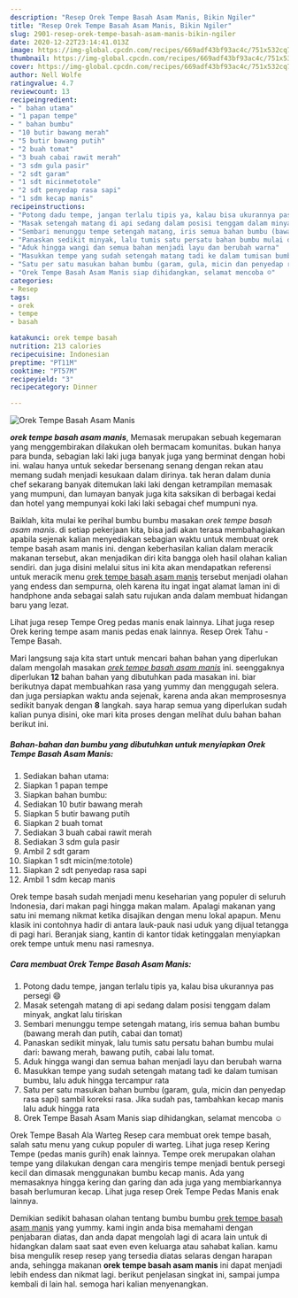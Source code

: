 ```yaml
---
description: "Resep Orek Tempe Basah Asam Manis, Bikin Ngiler"
title: "Resep Orek Tempe Basah Asam Manis, Bikin Ngiler"
slug: 2901-resep-orek-tempe-basah-asam-manis-bikin-ngiler
date: 2020-12-22T23:14:41.013Z
image: https://img-global.cpcdn.com/recipes/669adf43bf93ac4c/751x532cq70/orek-tempe-basah-asam-manis-foto-resep-utama.jpg
thumbnail: https://img-global.cpcdn.com/recipes/669adf43bf93ac4c/751x532cq70/orek-tempe-basah-asam-manis-foto-resep-utama.jpg
cover: https://img-global.cpcdn.com/recipes/669adf43bf93ac4c/751x532cq70/orek-tempe-basah-asam-manis-foto-resep-utama.jpg
author: Nell Wolfe
ratingvalue: 4.7
reviewcount: 13
recipeingredient:
- " bahan utama"
- "1 papan tempe"
- " bahan bumbu"
- "10 butir bawang merah"
- "5 butir bawang putih"
- "2 buah tomat"
- "3 buah cabai rawit merah"
- "3 sdm gula pasir"
- "2 sdt garam"
- "1 sdt micinmetotole"
- "2 sdt penyedap rasa sapi"
- "1 sdm kecap manis"
recipeinstructions:
- "Potong dadu tempe, jangan terlalu tipis ya, kalau bisa ukurannya pas persegi 😄"
- "Masak setengah matang di api sedang dalam posisi tenggam dalam minyak, angkat lalu tiriskan"
- "Sembari menunggu tempe setengah matang, iris semua bahan bumbu (bawang merah dan putih, cabai dan tomat)"
- "Panaskan sedikit minyak, lalu tumis satu persatu bahan bumbu mulai dari: bawang merah, bawang putih, cabai lalu tomat."
- "Aduk hingga wangi dan semua bahan menjadi layu dan berubah warna"
- "Masukkan tempe yang sudah setengah matang tadi ke dalam tumisan bumbu, lalu aduk hingga tercampur rata"
- "Satu per satu masukan bahan bumbu (garam, gula, micin dan penyedap rasa sapi) sambil koreksi rasa. Jika sudah pas, tambahkan kecap manis lalu aduk hingga rata"
- "Orek Tempe Basah Asam Manis siap dihidangkan, selamat mencoba ☺️"
categories:
- Resep
tags:
- orek
- tempe
- basah

katakunci: orek tempe basah 
nutrition: 213 calories
recipecuisine: Indonesian
preptime: "PT11M"
cooktime: "PT57M"
recipeyield: "3"
recipecategory: Dinner

---
```



![Orek Tempe Basah Asam Manis](https://img-global.cpcdn.com/recipes/669adf43bf93ac4c/751x532cq70/orek-tempe-basah-asam-manis-foto-resep-utama.jpg)

<b><i>orek tempe basah asam manis</i></b>, Memasak merupakan sebuah kegemaran yang menggembirakan dilakukan oleh bermacam komunitas. bukan hanya para bunda, sebagian laki laki juga banyak juga yang berminat dengan hobi ini. walau hanya untuk sekedar bersenang senang dengan rekan atau memang sudah menjadi kesukaan dalam dirinya. tak heran dalam dunia chef sekarang banyak ditemukan laki laki dengan ketrampilan memasak yang mumpuni, dan lumayan banyak juga kita saksikan di berbagai kedai dan hotel yang mempunyai koki laki laki sebagai chef mumpuni nya.

Baiklah, kita mulai ke perihal bumbu bumbu masakan <i>orek tempe basah asam manis</i>. di setiap pekerjaan kita, bisa jadi akan terasa membahagiakan apabila sejenak kalian menyediakan sebagian waktu untuk membuat orek tempe basah asam manis ini. dengan keberhasilan kalian dalam meracik makanan tersebut, akan menjadikan diri kita bangga oleh hasil olahan kalian sendiri. dan juga disini melalui situs ini kita akan mendapatkan referensi untuk meracik menu <u>orek tempe basah asam manis</u> tersebut menjadi olahan yang endess dan sempurna, oleh karena itu ingat ingat alamat laman ini di handphone anda sebagai salah satu rujukan anda dalam membuat hidangan baru yang lezat.

Lihat juga resep Tempe Oreg pedas manis enak lainnya. Lihat juga resep Orek kering tempe asam manis pedas enak lainnya. Resep Orek Tahu - Tempe Basah.


Mari langsung saja kita start untuk mencari bahan bahan yang diperlukan dalam mengolah masakan <u><i>orek tempe basah asam manis</i></u> ini. seenggaknya diperlukan <b>12</b> bahan bahan yang dibutuhkan pada masakan ini. biar berikutnya dapat membuahkan rasa yang yummy dan menggugah selera. dan juga persiapkan waktu anda sejenak, karena anda akan memprosesnya sedikit banyak dengan <b>8</b> langkah. saya harap semua yang diperlukan sudah kalian punya disini, oke mari kita proses dengan melihat dulu bahan bahan berikut ini.

<!--inarticleads1-->

##### Bahan-bahan dan bumbu yang dibutuhkan untuk menyiapkan Orek Tempe Basah Asam Manis:

1. Sediakan  bahan utama:
1. Siapkan 1 papan tempe
1. Siapkan  bahan bumbu:
1. Sediakan 10 butir bawang merah
1. Siapkan 5 butir bawang putih
1. Siapkan 2 buah tomat
1. Sediakan 3 buah cabai rawit merah
1. Sediakan 3 sdm gula pasir
1. Ambil 2 sdt garam
1. Siapkan 1 sdt micin(me:totole)
1. Siapkan 2 sdt penyedap rasa sapi
1. Ambil 1 sdm kecap manis


Orek tempe basah sudah menjadi menu keseharian yang populer di seluruh Indonesia, dari makan pagi hingga makan malam. Apalagi makanan yang satu ini memang nikmat ketika disajikan dengan menu lokal apapun. Menu klasik ini contohnya hadir di antara lauk-pauk nasi uduk yang dijual tetangga di pagi hari. Beranjak siang, kantin di kantor tidak ketinggalan menyiapkan orek tempe untuk menu nasi ramesnya. 

<!--inarticleads2-->

##### Cara membuat Orek Tempe Basah Asam Manis:

1. Potong dadu tempe, jangan terlalu tipis ya, kalau bisa ukurannya pas persegi 😄
1. Masak setengah matang di api sedang dalam posisi tenggam dalam minyak, angkat lalu tiriskan
1. Sembari menunggu tempe setengah matang, iris semua bahan bumbu (bawang merah dan putih, cabai dan tomat)
1. Panaskan sedikit minyak, lalu tumis satu persatu bahan bumbu mulai dari: bawang merah, bawang putih, cabai lalu tomat.
1. Aduk hingga wangi dan semua bahan menjadi layu dan berubah warna
1. Masukkan tempe yang sudah setengah matang tadi ke dalam tumisan bumbu, lalu aduk hingga tercampur rata
1. Satu per satu masukan bahan bumbu (garam, gula, micin dan penyedap rasa sapi) sambil koreksi rasa. Jika sudah pas, tambahkan kecap manis lalu aduk hingga rata
1. Orek Tempe Basah Asam Manis siap dihidangkan, selamat mencoba ☺️


Orek Tempe Basah Ala Warteg Resep cara membuat orek tempe basah, salah satu menu yang cukup populer di warteg. Lihat juga resep Kering Tempe (pedas manis gurih) enak lainnya. Tempe orek merupakan olahan tempe yang dilakukan dengan cara mengiris tempe menjadi bentuk persegi kecil dan dimasak menggunakan bumbu kecap manis. Ada yang memasaknya hingga kering dan garing dan ada juga yang membiarkannya basah berlumuran kecap. Lihat juga resep Orek Tempe Pedas Manis enak lainnya. 

Demikian sedikit bahasan olahan tentang bumbu bumbu <u>orek tempe basah asam manis</u> yang yummy. kami ingin anda bisa memahami dengan penjabaran diatas, dan anda dapat mengolah lagi di acara lain untuk di hidangkan dalam saat saat even even keluarga atau sahabat kalian. kamu bisa mengulik resep resep yang tersedia diatas selaras dengan harapan anda, sehingga makanan <b>orek tempe basah asam manis</b> ini dapat menjadi lebih endess dan nikmat lagi. berikut penjelasan singkat ini, sampai jumpa kembali di lain hal. semoga hari kalian menyenangkan.
